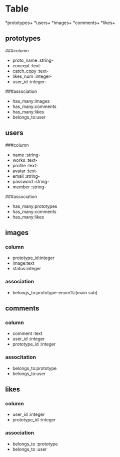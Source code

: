 # Table

*prototypes+
*users+
*images+
*comments+
*likes+



## prototypes

###column

* proto_name :string-
* concept :text-
* catch_copy :text-
* likes_num :integer-
* user_id :integer-

###association

* has_many:images
* has_many:comments
* has_many:likes
* belongs_to:user



## users

###column

* name :string-
* works :text-
* profile :text-
* avatar :text-
* email :string-
* password :string-
* member :string-

###association

* has_many:prototypes
* has_many:comments
* has_many:likes


## images

### column

* prototype_id:integer
* image:text
* status:integer

### association

* belongs_to:prototype-enum%i(main sub)


## comments

### column

* comment :text
* user_id :integer
* prototype_id :integer

### associtation

* belongs_to:prototype
* belongs_to:user


## likes

### column

* user_id :integer
* prototype_id :integer

### association

* belongs_to :prototype
* belongs_to :user


